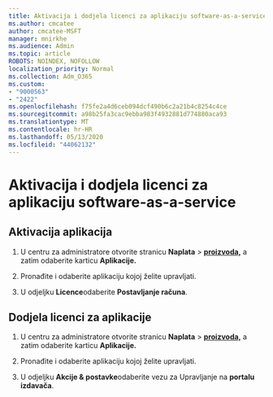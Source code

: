 ```yaml
---
title: Aktivacija i dodjela licenci za aplikaciju software-as-a-service
ms.author: cmcatee
author: cmcatee-MSFT
manager: mnirkhe
ms.audience: Admin
ms.topic: article
ROBOTS: NOINDEX, NOFOLLOW
localization_priority: Normal
ms.collection: Adm_O365
ms.custom:
- "9000563"
- "2422"
ms.openlocfilehash: f75fe2a4d6ceb094dcf490b6c2a21b4c8254c4ce
ms.sourcegitcommit: a98b25fa3cac9ebba983f4932881d774880aca93
ms.translationtype: MT
ms.contentlocale: hr-HR
ms.lasthandoff: 05/13/2020
ms.locfileid: "44062132"
---
```

# <a name="activate-and-assign-software-as-a-service-app-licenses"></a>Aktivacija i dodjela licenci za aplikaciju software-as-a-service 

## <a name="to-activate-apps"></a>Aktivacija aplikacija

1. U centru za administratore otvorite stranicu **Naplata**  >  **[proizvoda,](https://go.microsoft.com/fwlink/p/?linkid=842054)** a zatim odaberite karticu **Aplikacije.**

2. Pronađite i odaberite aplikaciju kojoj želite upravljati.

3. U odjeljku **Licence**odaberite **Postavljanje računa**.  

## <a name="to-assign-app-licenses"></a>Dodjela licenci za aplikacije

1. U centru za administratore otvorite stranicu **Naplata**  >  **[proizvoda,](https://go.microsoft.com/fwlink/p/?linkid=842054)** a zatim odaberite karticu **Aplikacije.**

2. Pronađite i odaberite aplikaciju kojoj želite upravljati.  

3. U odjeljku **Akcije & postavke**odaberite vezu za Upravljanje na **portalu izdavača**.